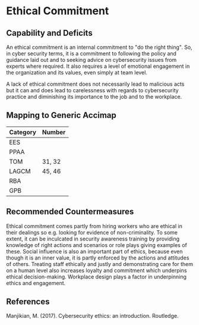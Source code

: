 # Ethical Commitment

## Capability and Deficits
An ethical commitment is an internal commitment to "do the right thing".  So, in cyber security terms, it is a commitment to following the policy and guidance laid out and to 
seeking advice on cybersecurity issues from experts where required.  It also requires a level of emotional engagement in the organization and its values, even simply at team
level.

A lack of ethical commitment does not necessarily lead to malicious acts but it can and does lead to carelessness with regards to cybersecurity practice and diminishing its
importance to the job and to the workplace.

## Mapping to Generic Accimap

|Category | Number |
| --- | --- |
|EES     |      |
|PPAA  | |
|TOM   | 31, 32|
|LAGCM | 45, 46|
|RBA   ||
|GPB   ||

## Recommended Countermeasures
Ethical commitment comes partly from hiring workers who are ethical in their dealings so e.g. looking for evidence of non-criminality.  To some extent, it can be inculcated in
security awareness training  by providing knowledge of right actions and scenarios or role plays giving examples of these.  Social influence is also an important part of
ethics, because even though it is an inner value, it is partly enforced by the actions and attitudes of others.  Treating staff ethically and justly and demonstrating care
for them on a human level also increases loyalty and commitment which underpins ethical decision-making.  Workplace design plays a factor in underpinning ethics and engagement.


## References
Manjikian, M. (2017). Cybersecurity ethics: an introduction. Routledge.
